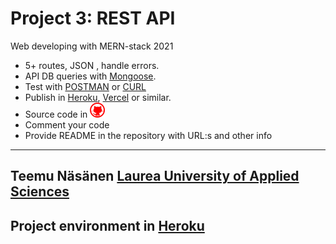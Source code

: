 # Project 3: REST API
Web developing with MERN-stack 2021
- 5+ routes, JSON , handle errors.
- API DB queries with [Mongoose](https://mongoosejs.com/).
- Test with [POSTMAN](https://www.postman.com/) or [CURL](https://curl.se/)
- Publish in [Heroku](https://www.heroku.com/), [Vercel](https://vercel.com/) or similar.
- Source code in <a href="https://github.com/teemunasanen?tab=repositories"><img alt="Github" title="GitHub" src="./public/github.png"></a>
- Comment your code
- Provide README in the repository with URL:s and other info
----
Teemu Näsänen
[Laurea University of Applied Sciences](https://www.laurea.fi/en/)
----
## Project environment in [Heroku](https://restaapi3.herokuapp.com/) 
